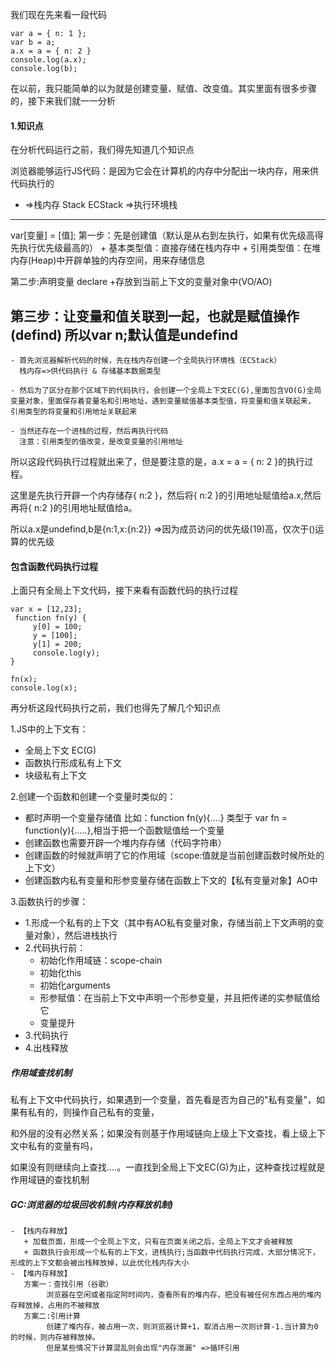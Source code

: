 我们现在先来看一段代码
```
var a = { n: 1 };
var b = a;
a.x = a = { n: 2 }
console.log(a.x);
console.log(b);
```
在以前，我只能简单的以为就是创建变量、赋值、改变值。其实里面有很多步骤的，接下来我们就一一分析

#### 1.知识点

在分析代码运行之前，我们得先知道几个知识点

浏览器能够运行JS代码：是因为它会在计算机的内存中分配出一块内存，用来供代码执行的

- =>栈内存 Stack  ECStack =>执行环境栈
------
var[变量] = [值];
 第一步：先是创建值（默认是从右到左执行，如果有优先级高得先执行优先级最高的）
    + 基本类型值：直接存储在栈内存中
    + 引用类型值：在堆内存(Heap)中开辟单独的内存空间，用来存储信息

第二步:声明变量 declare
    +存放到当前上下文的变量对象中(VO/AO)

第三步：让变量和值关联到一起，也就是赋值操作(defind)
    所以var n;默认值是undefind
-------

```
- 首先浏览器解析代码的时候，先在栈内存创建一个全局执行环境栈（ECStack）  
  栈内存=>供代码执行 & 存储基本数据类型

- 然后为了区分在那个区域下的代码执行，会创建一个全局上下文EC(G),里面包含VO(G)全局变量对象，里面保存着变量名和引用地址，遇到变量赋值基本类型值，将变量和值关联起来，
引用类型的将变量和引用地址关联起来

- 当然还存在一个进栈的过程，然后再执行代码
  注意：引用类型的值改变，是改变变量的引用地址
```
所以这段代码执行过程就出来了，但是要注意的是，a.x = a = { n: 2 }的执行过程。

这里是先执行开辟一个内存储存{ n:2 }，然后将{ n:2 }的引用地址赋值给a.x,然后再将{ n:2 }的引用地址赋值给a。

所以a.x是undefind,b是{n:1,x:{n:2}}   =>因为成员访问的优先级(19)高，仅次于()运算的优先级

#### 包含函数代码执行过程
上面只有全局上下文代码，接下来看有函数代码的执行过程
```
var x = [12,23];
 function fn(y) {
     y[0] = 100;
     y = [100];
     y[1] = 200;
     console.log(y);
}

fn(x);
console.log(x);
```
再分析这段代码执行之前，我们也得先了解几个知识点

1.JS中的上下文有：
 + 全局上下文 EC(G)
 + 函数执行形成私有上下文
 + 块级私有上下文

2.创建一个函数和创建一个变量时类似的：
  + 都时声明一个变量存储值
  比如：function fn(y){....} 类型于 var fn = function(y){.....},相当于把一个函数赋值给一个变量
  + 创建函数也需要开辟一个堆内存存储（代码字符串）
  + 创建函数的时候就声明了它的作用域（scope:值就是当前创建函数时候所处的上下文）
  + 创建函数内私有变量和形参变量存储在函数上下文的【私有变量对象】AO中

3.函数执行的步骤：
  - 1.形成一个私有的上下文（其中有AO私有变量对象，存储当前上下文声明的变量对象），然后进栈执行
  - 2.代码执行前：
    + 初始化作用域链：scope-chain
    + 初始化this
    + 初始化arguments
    + 形参赋值：在当前上下文中声明一个形参变量，并且把传递的实参赋值给它
    + 变量提升
  - 3.代码执行
  - 4.出栈释放

##### 作用域查找机制
私有上下文中代码执行，如果遇到一个变量，首先看是否为自己的"私有变量"，如果有私有的，则操作自己私有的变量，

和外层的没有必然关系；如果没有则基于作用域链向上级上下文查找，看上级上下文中私有的变量有吗，

如果没有则继续向上查找....。一直找到全局上下文EC(G)为止，这种查找过程就是作用域链的查找机制

##### GC:浏览器的垃圾回收机制(内存释放机制)
```
- 【栈内存释放】
   + 加载页面，形成一个全局上下文，只有在页面关闭之后，全局上下文才会被释放
   + 函数执行会形成一个私有的上下文，进栈执行;当函数中代码执行完成，大部分情况下，形成的上下文都会被出栈释放掉，以此优化栈内存大小
- 【堆内存释放】
   方案一：查找引用（谷歌）
        浏览器在空闲或者指定阿时间内，查看所有的堆内存，把没有被任何东西占用的堆内存释放掉，占用的不被释放
   方案二:引用计算
        创建了堆内存，被占用一次，则浏览器计算+1，取消占用一次则计算-1.当计算为0的时候，则内存被释放掉。
        但是某些情况下计算混乱则会出现"内存泄漏" =>循环引用

```
    
